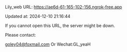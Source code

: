 Lily_web URL: https://ae6d-61-165-102-156.ngrok-free.app

Updated at: 2024-12-10 21:16:44

If you cannot open this URL, the server might be down.

Please contact: 

goley04@foxmail.com Or Wechat:GL_yeaH